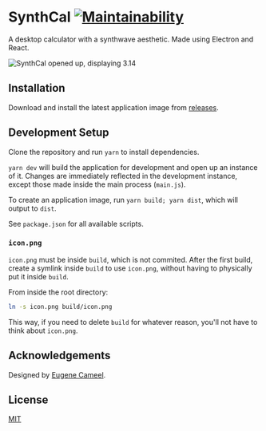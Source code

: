 # SynthCal [![Maintainability](https://api.codeclimate.com/v1/badges/00838d0a90c64c2eb02f/maintainability)](https://codeclimate.com/github/ibrahimbutt/synthcal/maintainability)

A desktop calculator with a synthwave aesthetic. Made using Electron and React.

![SynthCal opened up, displaying 3.14](https://imgur.com/ztRe1VH.png)

## Installation

Download and install the latest application image from [releases](https://github.com/ibrahimbutt/synthcal/releases).

## Development Setup

Clone the repository and run `yarn` to install dependencies.

`yarn dev` will build the application for development and open up an instance of it. Changes are immediately reflected in the development instance, except those made inside the main process (`main.js`).

To create an application image, run `yarn build; yarn dist`, which will output to `dist`.

See `package.json` for all available scripts.

### `icon.png`

`icon.png` must be inside `build`, which is not commited. After the first build, create a symlink inside `build` to use `icon.png`, without having to physically put it inside `build`.

From inside the root directory:

```bash
ln -s icon.png build/icon.png
```

This way, if you need to delete `build` for whatever reason, you'll not have to think about `icon.png`.

## Acknowledgements

Designed by [Eugene Cameel](https://dribbble.com/cameel).

## License

[MIT](https://github.com/ibrahimbutt/synthcal/blob/master/LICENSE)
